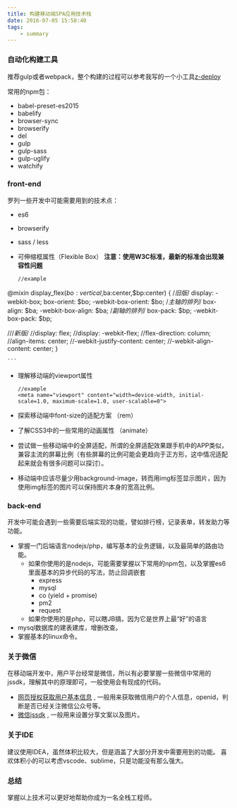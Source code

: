 ```yaml
---
title: 构建移动端SPA应用技术栈
date: 2016-07-05 15:58:40
tags:
    - summary
---
```


### 自动化构建工具
推荐gulp或者webpack，整个构建的过程可以参考我写的一个小工具[z-deploy](https://github.com/joneszhuchinagd/z-deploy)

常用的npm包：

 * babel-preset-es2015
 * babelify
 * browser-sync
 * browserify
 * del
 * gulp
 * gulp-sass
 * gulp-uglify
 * watchify


### front-end
罗列一些开发中可能需要用到的技术点：

* es6
* browserify
* sass / less
* 可伸缩框属性（Flexible Box） **注意：使用W3C标准，最新的标准会出现兼容性问题**

	```
	//example
@mixin display_flex($bo:vertical,$ba:center,$bp:center) {
  /*旧版*/
  display: -webkit-box;
  box-orient: $bo;
  -webkit-box-orient: $bo;
  /*主轴的排列*/
  box-align: $ba;
  -webkit-box-align: $ba;
  /*副轴的排列*/
  box-pack: $bp;
  -webkit-box-pack: $bp;

  ///*新版*/
  //display: flex;
  //display: -webkit-flex;
  //flex-direction: column;
  //align-items: center;
  //-webkit-justify-content: center;
  //-webkit-align-content: center;
}

	```
* 理解移动端的viewport属性

	```
	//example
	<meta name="viewport" content="width=device-width, initial-scale=1.0, maximum-scale=1.0, user-scalable=0">
	```
* 探索移动端中font-size的适配方案 （rem）
* 了解CSS3中的一些常用的动画属性 （animate）
* 尝试做一些移动端中的全屏适配，所谓的全屏适配效果跟手机中的APP类似，兼容主流的屏幕比例（有些屏幕的比例可能会更趋向于正方形，这中情况适配起来就会有很多问题可以探讨）。
* 移动端中应该尽量少用background-image，转而用img标签显示图片，因为使用img标签的图片可以保持图片本身的宽高比例。


### back-end
开发中可能会遇到一些需要后端实现的功能，譬如排行榜，记录表单，转发助力等功能。

* 掌握一门后端语言nodejs/php，编写基本的业务逻辑，以及最简单的路由功能。
	* 如果你使用的是nodejs，可能需要掌握以下常用的npm包，以及掌握es6里面基本的异步代码的写法，防止回调嵌套
		* express
		* mysql
		* co (yield + promise)
		* pm2
		* request
	* 如果你使用的是php，可以瞎JB搞，因为它是世界上最“好”的语言
* mysql数据库的建表建库，增删改查。
* 掌握基本的linux命令。

### 关于微信
在移动端开发中，用户平台经常是微信，所以有必要掌握一些微信中常用的jssdk，理解其中的原理即可，一般使用会有现成的代码。

* [网页授权获取用户基本信息](http://mp.weixin.qq.com/wiki/4/9ac2e7b1f1d22e9e57260f6553822520.html) , 一般用来获取微信用户的个人信息，openid，判断是否已经关注微信公众号等。
* [微信jssdk](http://mp.weixin.qq.com/wiki/11/74ad127cc054f6b80759c40f77ec03db.html#JSSDK.E4.BD.BF.E7.94.A8.E6.AD.A5.E9.AA.A4) , 一般用来设置分享文案以及图片。

### 关于IDE
建议使用IDEA，虽然体积比较大，但是涵盖了大部分开发中需要用到的功能。
喜欢体积小的可以考虑vscode、sublime，只是功能没有那么强大。

### 总结
掌握以上技术可以更好地帮助你成为一名全栈工程师。

